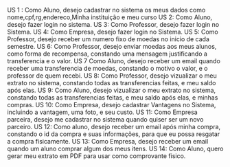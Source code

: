 US 1 : Como Aluno, desejo cadastrar no sistema os meus dados como nome,cpf,rg,endereco,Minha instituição e meu curso
US 2: Como Aluno, desejo fazer login no sistema.
US 3: Como Professor, desejo fazer login no Sistema.
US 4: Como Empresa, desejo fazer login no Sistema.
US 5: Como Professor, desejo receber um numero fixo de moedas no inicio de cada semestre.
US 6: Como Professor, desejo enviar moedas aos meus alunos, como forma de recompensa, constando uma mensagem justificando a transferencia e o valor.
US 7 Como Aluno, desejo receber um email quando receber uma transferencia de moedas, constando o motivo o valor, e o professor de quem recebi.
US 8: Como Professor, desejo vizualizar o meu extrato no sistema, constando todas as transferencias feitas, e meu saldo após elas.
US 9: Como Aluno, desejo vizualizar o meu extrato no sistema,  constando todas as transferencias feitas, e meu saldo após elas, e minhas compras.
US 10: Como Empresa, desejo cadastrar Vantagens no Sistema, incluindo a vantagem, uma foto, e seu custo.
US 11: Como Empresa parceira, desejo me cadastrar no sistema quando quiser ser um novo parceiro.
US 12: Como aluno, desejo receber um email após minha compra, constando o id da compra e suas informações, para que eu possa resgatar a compra fisicamente.
US 13: Como Empresa, desejo receber um email quando um aluno comprar algum dos meus itens.
US 14: Como Aluno, quero gerar meu extrato em PDF para usar como comprovante fisico. 
